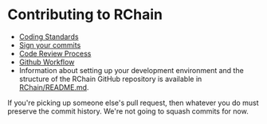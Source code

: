 # Contributing to RChain

* [Coding Standards](https://rchain.atlassian.net/wiki/spaces/DOC/pages/28082177/Coding+Standards)
* [Sign your commits](https://rchain.atlassian.net/wiki/spaces/DOC/pages/498630673/How+to+sign+commits+to+rchain+rchain)
* [Code Review Process](https://rchain.atlassian.net/wiki/spaces/DOC/pages/44040200/Code+Review+Process)
* [Github Workflow](https://rchain.atlassian.net/wiki/spaces/DOC/pages/44007462/Github+Fork-n-Beans+Workflow)
* Information about setting up your development environment and the structure of the RChain GitHub repository is available in [RChain/README.md](https://github.com/rchain/rchain/blob/master/README.md).

If you're picking up someone else's pull request, then whatever you
do must preserve the commit history. We're not going to squash commits
for now.
